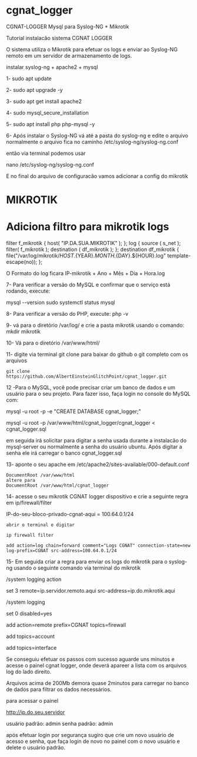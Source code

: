 # cgnat_logger
CGNAT-LOGGER Mysql para Syslog-NG + Mikrotik



Tutorial instalacão sistema CGNAT LOGGER  

O sistema utiliza o Mikrotik para efetuar os logs e enviar ao Syslog-NG remoto em um servidor de armazenamento de logs.



instalar syslog-ng + apache2 + mysql

1- sudo apt update

2- sudo apt upgrade -y

3- sudo apt get install apache2

4- sudo mysql_secure_installation

5- sudo apt install php php-mysql -y


6- Após instalar o Syslog-NG  vá até a pasta do syslog-ng e edite o arquivo 
   normalmente o arquivo fica no caminho /etc/syslog-ng/syslog-ng.conf

   então via terminal podemos usar 

   nano /etc/syslog-ng/syslog-ng.conf

   E no final do arquivo de configuracão vamos adicionar a config do mikrotik

# MIKROTIK ###########
# Adiciona filtro para mikrotik logs

filter f_mikrotik { host( "IP.DA.SUA.MIKROTIK" ); };
log { source ( s_net ); filter( f_mikrotik ); destination ( df_mikrotik ); };
destination df_mikrotik {
    file("/var/log/mikrotik/${HOST}.${YEAR}.${MONTH}.${DAY}.${HOUR}.log"
    template-escape(no));
};


O Formato do log ficara IP-mikrotik + Ano + Mês + Dia + Hora.log


7- Para verificar a versão do MySQL e confirmar que o serviço está rodando, execute:

mysql --version
sudo systemctl status mysql


8- Para verificar a versão do PHP, execute:
php -v

9- vá para o diretório /var/log/   e crie a pasta mikrotik usando o comando: 
   mkdir mikrotik

10- Vá para o diretório /var/www/html/

11- digite via terminal git clone  para baixar do github o git completo com os arquivos
    
    git clone https://github.com/AlbertEinsteinGlitchPoint/cgnat_logger.git


12 -Para o MySQL, você pode precisar criar um banco de dados e um usuário para o seu projeto. Para fazer isso, faça login no console do MySQL com:
 
mysql -u root -p -e "CREATE DATABASE cgnat_logger;"

mysql -u root -p /var/www/html/cgnat_logger/cgnat_logger < cgnat_logger.sql



em seguida irá solicitar para digitar a senha usada durante a instalacão do mysql-server ou normalmente a senha do usuário ubuntu. 
Após digitar a senha ele irá carregar o banco cgnat_logger.sql



13- aponte o seu apache  em /etc/apache2/sites-available/000-default.conf  

    DocumentRoot /var/www/html  
    altere para 
    DocumentRoot /var/www/html/cgnat_logger


14- acesse o seu mikrotik CGNAT logger dispositivo e crie a seguinte regra em ip/firewall/filter

   IP-do-seu-bloco-privado-cgnat-aqui = 100.64.0.1/24 
 
    abrir o terminal e digitar

    ip firewall filter

    add action=log chain=forward comment="Logs CGNAT" connection-state=new log-prefix=CGNAT src-address=100.64.0.1/24



15- Em seguida criar a regra para enviar os logs do mikrotik para o syslog-ng usando  o seguinte comando via terminal do mikrotik

/system logging action

set 3 remote=ip.servidor.remoto.aqui src-address=ip.do.mikrotik.aqui

/system logging

set 0 disabled=yes

add action=remote prefix=CGNAT topics=firewall

add topics=account

add topics=interface





Se conseguiu efetuar os passos com sucesso aguarde uns minutos e acesse o painel cgnat logger, onde deverá apareer a lista com os arquivos log do lado direito.

Arquivos acima de 200Mb demora quase 2minutos para carregar no banco de dados para filtrar os dados necessários.

para acessar o painel 

http://ip.do.seu.servidor

usuário padrão: admin
senha padrão: admin



após efetuar login por segurança sugiro que crie um novo usuário de acesso e senha, que faça login de novo no painel com o novo usuário e delete o usuário padrão.
